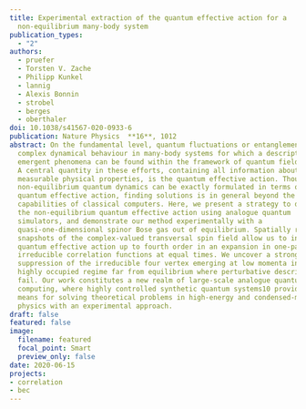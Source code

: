 ```yaml
---
title: Experimental extraction of the quantum effective action for a
  non-equilibrium many-body system
publication_types:
  - "2"
authors:
  - pruefer
  - Torsten V. Zache
  - Philipp Kunkel
  - lannig
  - Alexis Bonnin
  - strobel
  - berges
  - oberthaler
doi: 10.1038/s41567-020-0933-6
publication: Nature Physics  **16**, 1012
abstract: On the fundamental level, quantum fluctuations or entanglement lead to
  complex dynamical behaviour in many-body systems for which a description as
  emergent phenomena can be found within the framework of quantum field theory.
  A central quantity in these efforts, containing all information about the
  measurable physical properties, is the quantum effective action. Though
  non-equilibrium quantum dynamics can be exactly formulated in terms of the
  quantum effective action, finding solutions is in general beyond the
  capabilities of classical computers. Here, we present a strategy to determine
  the non-equilibrium quantum effective action using analogue quantum
  simulators, and demonstrate our method experimentally with a
  quasi-one-dimensional spinor Bose gas out of equilibrium. Spatially resolved
  snapshots of the complex-valued transversal spin field allow us to infer the
  quantum effective action up to fourth order in an expansion in one-particle
  irreducible correlation functions at equal times. We uncover a strong
  suppression of the irreducible four vertex emerging at low momenta in the
  highly occupied regime far from equilibrium where perturbative descriptions
  fail. Our work constitutes a new realm of large-scale analogue quantum
  computing, where highly controlled synthetic quantum systems10 provide the
  means for solving theoretical problems in high-energy and condensed-matter
  physics with an experimental approach.
draft: false
featured: false
image:
  filename: featured
  focal_point: Smart
  preview_only: false
date: 2020-06-15
projects:
- correlation
- bec
---
```

